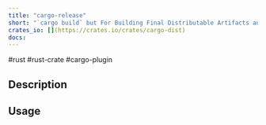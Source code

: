 ```yaml
---
title: "cargo-release"
short: "`cargo build` but For Building Final Distributable Artifacts and uploading them to an archive."
crates_io: [](https://crates.io/crates/cargo-dist)
docs:
---
```

#rust #rust-crate #cargo-plugin 

## Description

## Usage
